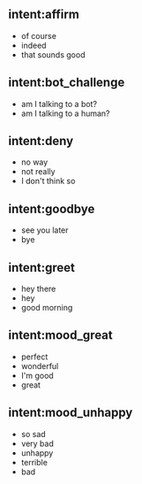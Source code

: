 ## intent:affirm
- of course
- indeed
- that sounds good

## intent:bot_challenge
- am I talking to a bot?
- am I talking to a human?

## intent:deny
- no way
- not really
- I don't think so

## intent:goodbye
- see you later
- bye

## intent:greet
- hey there
- hey
- good morning

## intent:mood_great
- perfect
- wonderful
- I'm good
- great

## intent:mood_unhappy
- so sad
- very bad
- unhappy
- terrible
- bad
